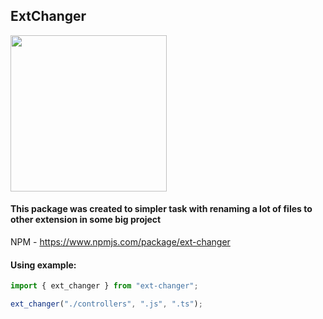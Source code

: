 ## ExtChanger
<img src="https://download.logo.wine/logo/File_Manager_(Windows)/File_Manager_(Windows)-Logo.wine.png" style="width: 250px;"/>

#### This package was created to simpler task with renaming a lot of files to other extension in some big project

NPM - https://www.npmjs.com/package/ext-changer

#### Using example:
```javascript
import { ext_changer } from "ext-changer";

ext_changer("./controllers", ".js", ".ts");
```
